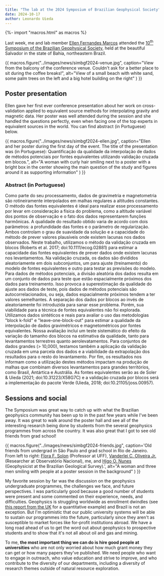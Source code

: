 ```yaml
---
title: "The lab at the 2024 Symposium of Brazilian Geophysical Society"
date: 2024-10-17
author: Leonardo Uieda
---
```


{%- import "macros.html" as macros %}

Last week, me and lab member [Ellen Fernandes Marcos](../team/#fernandesellen)
attended the [10<sup>th</sup> Symposium of the Brazilian
Geophysical Society](https://sbgf.org.br/xsimposio/), held at the beautiful
Salvador in the state of Bahia, northeastern Brazil.

{{ macros.figure("../images/news/simbgf2024-venue.jpg", caption="View from the balcony of the conference venue. Couldn't ask for a better place to sit during the coffee breaks!", alt="View of a small beach with white sand, some palm trees on the left and a big hotel building on the right" ) }}

## Poster presentation

Ellen gave her first ever conference presentation about her work on
cross-validation applied to equivalent source methods for interpolating gravity
and magnetic data.
Her poster was well attended during the session and she handled the questions
perfectly, even when facing one of the top experts in equivalent sources in the
world. You can find abstract (in Portuguese) below.

{{ macros.figure("../images/news/simbgf2024-ellen.jpg", caption="Ellen and her poster during the first day of the event. The title of the presentation was (in Portuguese): Quantificação da qualidade da interpolação de dados de métodos potenciais por fontes equivalentes utilizando validação cruzada em blocos.", alt="A woman with curly hair smiling next to a poster with a bright box in the center showing the main question of the study and figures around it as supporting information" ) }}

### Abstract (in Portuguese)

Como parte do seu processamento, dados de gravimetria e magnetometria são
rotineiramente interpolados em malhas regulares a altitudes constantes.
O método das fontes equivalentes é ideal para realizar esse processamento por
levar em consideração a física do problema, como a altitude variável dos pontos
de observação e o fato dos dados representarem funções harmônicas. A qualidade
do resultado obtido varia de acordo com dois parâmetros: a profundidade das
fontes e o parâmetro de regularização. Ambos controlam o grau de suavidade da
solução e a capacidade do método de prever valores plausíveis onde existem
lacunas nos dados observados. Neste trabalho, utilizamos o método da validação
cruzada em blocos (Roberts et al. 2017; doi:10.1111/ecog.02881) para estimar
a capacidade das fontes equivalentes de prever dados onde existem lacunas nos
levantamentos. Na validação cruzada, os dados são divididos aleatoriamente em
dois subconjuntos, um para ajuste (treinamento) do modelo de fontes
equivalentes e outro para testar as previsões do modelo. Para dados de métodos
potenciais, a divisão aleatória dos dados resulta em um conjunto de dados para
teste que estão espacialmente próximos dos dados para treinamento. Isso provoca
a superestimação da qualidade do ajuste aos dados de teste, pois dados de
métodos potenciais são autocorrelacionados, ou seja, dados espacialmente
próximos tendem a ter valores semelhantes. A separação dos dados por blocos ao
invés de aleatoriamente foi introduzida para sanar esse problema. Porém, sua
viabilidade para a técnica de fontes equivalentes não foi explorada. Utilizamos
dados sintéticos e reais para avaliar o uso das metodologias "block k-fold"
e "leave-one-block-out" para estimar a qualidade da interpolação de dados
gravimétricos e magnetométricos por fontes equivalentes. Nossa avaliação inclui
um teste sistemático do efeito da variação do tamanho dos blocos na estimativa
da qualidade, tanto para levantamentos terrestres quanto aerolevatamentos. Para
conjuntos de dados grandes (> 10,000), testamos também a aplicação da validação
cruzada em uma parcela dos dados e a viabilidade da extrapolação dos resultados
para o resto do levantamento. Por fim, os resultados nos informam como
a utilização destes métodos impactam na produção de malhas que combinam
diversos levantamentos para grandes territórios, como Brasil, Antártica
e Austrália. As fontes equivalentes serão as de Soler & Uieda (2021;
doi:10.31223/X58G7C) e a validação cruzada por blocos será a implementação do
pacote Verde (Uieda, 2018; doi:10.21105/joss.00957).

## Sessions and social

The Symposium was great way to catch up with what the Brazilian geophysics
community has been up to in the past few years while I've been away.
It was great to walk around the poster hall and see all of the interesting
research being done by students from the several geophysics programmes from
across the country.
It was also great that I got to see old friends from grad school!

{{ macros.figure("../images/news/simbgf2024-friends.jpg", caption='Old friends from undergrad in São Paulo and grad school in Rio de Janeiro. From left to right: <a href="https://www.researchgate.net/profile/Flora-Solon">Flora F. Solon</a> (Professor at UFF), <a href="https://www.pinga-lab.org/people/oliveira-jr.html">Vanderlei C. Oliveira Jr.</a> (Researcher at Observatório Nacional), me, and <a href="https://www.linkedin.com/in/higo-oliveira-nunes-26897a46/?originalSubdomain=br">Higo O. Nunes</a> (Geophysicist at the Brazilian Geological Survey).', alt="A woman and three men smiling with people at a poster session in the background" ) }}

My favorite session by far was the discussion on the geophysics undergraduate
programmes, the challenges we face, and future perspectives.
I was particularly good because a good number of students were present and some
commented on their experience, needs, and difficulties.
Geophysics is struggling worldwide as enrollment dwindles
(see [this report from the UK](https://doi.org/10.1093/astrogeo/atae056) for
a quantitative example) and Brazil is not an exception.
But I'm optimistic that our public university systems will be able to sustain
our programmes into the future, particularly since they aren't as susceptible
to market forces like for-profit institutions abroad.
We have a long road ahead of us to get the word out about geophysics to
prospective students and to show that it's not all about oil and gas and
mining.

To me, **the most important thing we can do is hire good people at
universities** who are not only worried about how much grant money they can get
or how many papers they've published.
We need people who want to engage in outreach, who value education and strive
to improve, and who contribute to the diversity of our departments, including
a diversity of research themes outside of natural resource exploration.



